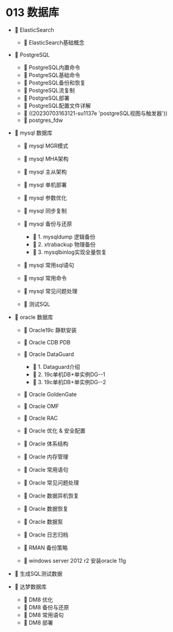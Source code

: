 # 013 数据库

* 📑 ElasticSearch

  * 📄 ElasticSearch基础概念
* 📑 PostgreSQL

  * 📄 PostgreSQL内置命令
  * 📄 PostgreSQL基础命令
  * 📄 PostgreSQL备份和恢复
  * 📄 PostgreSQL流复制
  * 📄 PostgreSQL部署
  * 📄 PostgreSQL配置文件详解
  * 📄 ((20230703163121-su1137e 'postgreSQL视图与触发器'))
  * 📄 postgres_fdw
* 📑 mysql 数据库

  * 📄 mysql MGR模式
  * 📄 mysql MHA架构
  * 📄 mysql 主从架构
  * 📄 mysql 单机部署
  * 📄 mysql 参数优化
  * 📄 mysql 同步复制
  * 📑 mysql 备份与还原

    * 📄 1. mysqldump 逻辑备份
    * 📄 2. xtrabackup 物理备份
    * 📄 3. mysqlbinlog实现全量恢复
  * 📄 mysql 常用sql语句
  * 📄 mysql 常用命令
  * 📄 mysql 常见问题处理
  * 📄 测试SQL
* 📑 oracle 数据库

  * 📄 Oracle19c 静默安装
  * 📄 Oracle CDB PDB
  * 📑 Oracle DataGuard

    * 📄 1. Dataguard介绍
    * 📄 2. 19c单机DB+单实例DG--1
    * 📄 3. 19c单机DB+单实例DG--2
  * 📄 Oracle GoldenGate
  * 📄 Oracle OMF
  * 📄 Oracle RAC
  * 📄 Oracle 优化 & 安全配置
  * 📄 Oracle 体系结构
  * 📄 Oracle 内存管理
  * 📄 Oracle 常用语句
  * 📄 Oracle 常见问题处理
  * 📄 Oracle 数据异机恢复
  * 📄 Oracle 数据恢复
  * 📄 Oracle 数据泵
  * 📄 Oracle 日志归档
  * 📄 RMAN 备份策略
  * 📄 windows server 2012 r2 安装oracle 11g
* 📄 生成SQL测试数据
* 📑 达梦数据库

  * 📄 DM8 优化
  * 📄 DM8 备份与还原
  * 📄 DM8 常用语句
  * 📄 DM8 部署

‍
